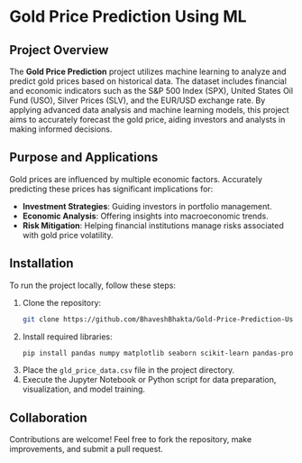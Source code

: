 # Gold Price Prediction Using ML

## Project Overview
The **Gold Price Prediction** project utilizes machine learning to analyze and predict gold prices based on historical data. The dataset includes financial and economic indicators such as the S&P 500 Index (SPX), United States Oil Fund (USO), Silver Prices (SLV), and the EUR/USD exchange rate. By applying advanced data analysis and machine learning models, this project aims to accurately forecast the gold price, aiding investors and analysts in making informed decisions.

## Purpose and Applications
Gold prices are influenced by multiple economic factors. Accurately predicting these prices has significant implications for:
- **Investment Strategies**: Guiding investors in portfolio management.
- **Economic Analysis**: Offering insights into macroeconomic trends.
- **Risk Mitigation**: Helping financial institutions manage risks associated with gold price volatility.

## Installation
To run the project locally, follow these steps:
1. Clone the repository:
   ```bash
   git clone https://github.com/BhaveshBhakta/Gold-Price-Prediction-Using-ML.git
   ```
2. Install required libraries:
   ```bash
   pip install pandas numpy matplotlib seaborn scikit-learn pandas-profiling
   ```
3. Place the `gld_price_data.csv` file in the project directory.
4. Execute the Jupyter Notebook or Python script for data preparation, visualization, and model training.

## Collaboration
Contributions are welcome! Feel free to fork the repository, make improvements, and submit a pull request.
